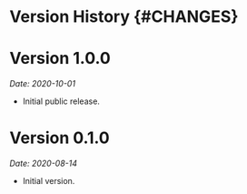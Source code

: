 # Version History {#CHANGES}

# Version 1.0.0 
*Date: 2020-10-01*

- Initial public release.

# Version 0.1.0
*Date: 2020-08-14*

- Initial version.